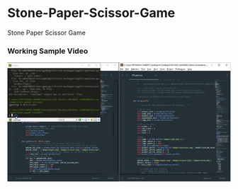 # Stone-Paper-Scissor-Game
Stone Paper Scissor Game

### Working Sample Video

<img src="https://github.com/Priyanshuuu/Stone-Paper-Scissor-Game/blob/master/Sample/Game_sample.gif">
